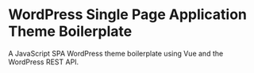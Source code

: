 # WordPress Single Page Application Theme Boilerplate
A JavaScript SPA WordPress theme boilerplate using Vue and the WordPress REST API.

